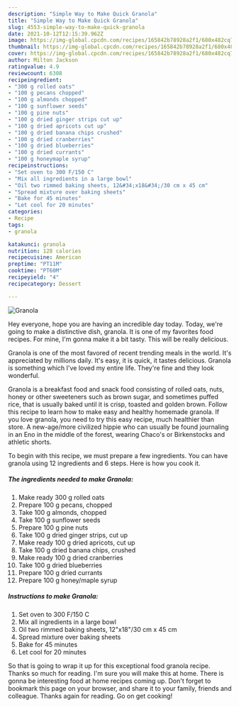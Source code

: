 ```yaml
---
description: "Simple Way to Make Quick Granola"
title: "Simple Way to Make Quick Granola"
slug: 4553-simple-way-to-make-quick-granola
date: 2021-10-12T12:15:39.962Z
image: https://img-global.cpcdn.com/recipes/165842b78928a2f1/680x482cq70/granola-recipe-main-photo.jpg
thumbnail: https://img-global.cpcdn.com/recipes/165842b78928a2f1/680x482cq70/granola-recipe-main-photo.jpg
cover: https://img-global.cpcdn.com/recipes/165842b78928a2f1/680x482cq70/granola-recipe-main-photo.jpg
author: Milton Jackson
ratingvalue: 4.9
reviewcount: 6308
recipeingredient:
- "300 g rolled oats"
- "100 g pecans chopped"
- "100 g almonds chopped"
- "100 g sunflower seeds"
- "100 g pine nuts"
- "100 g dried ginger strips cut up"
- "100 g dried apricots cut up"
- "100 g dried banana chips crushed"
- "100 g dried cranberries"
- "100 g dried blueberries"
- "100 g dried currants"
- "100 g honeymaple syrup"
recipeinstructions:
- "Set oven to 300 F/150 C"
- "Mix all ingredients in a large bowl"
- "Oil two rimmed baking sheets, 12&#34;x18&#34;/30 cm x 45 cm"
- "Spread mixture over baking sheets"
- "Bake for 45 minutes"
- "Let cool for 20 minutes"
categories:
- Recipe
tags:
- granola

katakunci: granola 
nutrition: 128 calories
recipecuisine: American
preptime: "PT11M"
cooktime: "PT60M"
recipeyield: "4"
recipecategory: Dessert

---
```



![Granola](https://img-global.cpcdn.com/recipes/165842b78928a2f1/680x482cq70/granola-recipe-main-photo.jpg)

Hey everyone, hope you are having an incredible day today. Today, we're going to make a distinctive dish, granola. It is one of my favorites food recipes. For mine, I'm gonna make it a bit tasty. This will be really delicious.

Granola is one of the most favored of recent trending meals in the world. It's appreciated by millions daily. It's easy, it is quick, it tastes delicious. Granola is something which I've loved my entire life. They're fine and they look wonderful.

Granola is a breakfast food and snack food consisting of rolled oats, nuts, honey or other sweeteners such as brown sugar, and sometimes puffed rice, that is usually baked until it is crisp, toasted and golden brown. Follow this recipe to learn how to make easy and healthy homemade granola. If you love granola, you need to try this easy recipe, much healthier than store. A new-age/more civilized hippie who can usually be found journaling in an Eno in the middle of the forest, wearing Chaco&#39;s or Birkenstocks and athletic shorts.


To begin with this recipe, we must prepare a few ingredients. You can have granola using 12 ingredients and 6 steps. Here is how you cook it.

<!--inarticleads1-->

##### The ingredients needed to make Granola:

1. Make ready 300 g rolled oats
1. Prepare 100 g pecans, chopped
1. Take 100 g almonds, chopped
1. Take 100 g sunflower seeds
1. Prepare 100 g pine nuts
1. Take 100 g dried ginger strips, cut up
1. Make ready 100 g dried apricots, cut up
1. Take 100 g dried banana chips, crushed
1. Make ready 100 g dried cranberries
1. Take 100 g dried blueberries
1. Prepare 100 g dried currants
1. Prepare 100 g honey/maple syrup




<!--inarticleads2-->

##### Instructions to make Granola:

1. Set oven to 300 F/150 C
1. Mix all ingredients in a large bowl
1. Oil two rimmed baking sheets, 12&#34;x18&#34;/30 cm x 45 cm
1. Spread mixture over baking sheets
1. Bake for 45 minutes
1. Let cool for 20 minutes




So that is going to wrap it up for this exceptional food granola recipe. Thanks so much for reading. I'm sure you will make this at home. There is gonna be interesting food at home recipes coming up. Don't forget to bookmark this page on your browser, and share it to your family, friends and colleague. Thanks again for reading. Go on get cooking!
